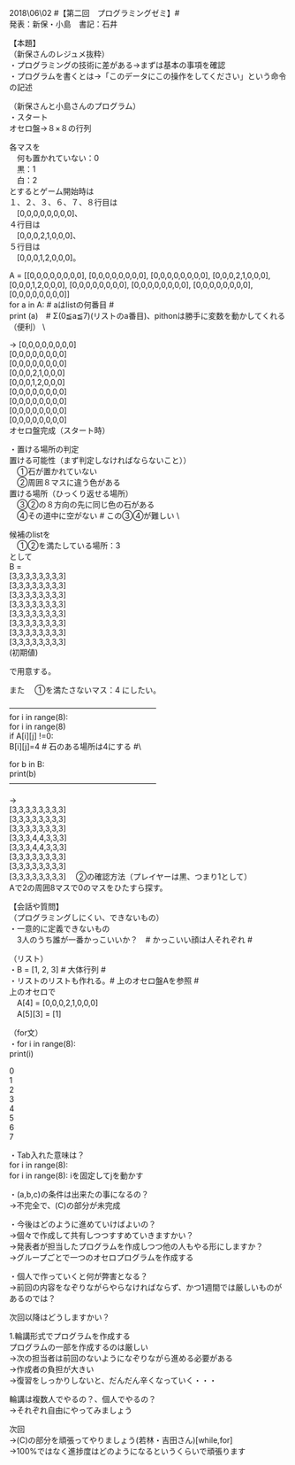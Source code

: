 ﻿2018\06\02
#【第二回　プログラミングゼミ】#\
発表：新保・小島　書記：石井

【本題】\
（新保さんのレジュメ抜粋）\
・プログラミングの技術に差がある→まずは基本の事項を確認\
・プログラムを書くとは→「このデータにこの操作をしてください」という命令の記述


（新保さんと小島さんのプログラム）\
・スタート\
オセロ盤→８×８の行列

各マスを\
　何も置かれていない：0\
　黒：1\
　白：2\
とするとゲーム開始時は\
１、２、３、６、７、８行目は\
　[0,0,0,0,0,0,0,0]、\
４行目は\
　[0,0,0,2,1,0,0,0]、\
５行目は\
　[0,0,0,1,2,0,0,0]。

A = [[0,0,0,0,0,0,0,0], [0,0,0,0,0,0,0,0], [0,0,0,0,0,0,0,0], [0,0,0,2,1,0,0,0], [0,0,0,1,2,0,0,0], [0,0,0,0,0,0,0,0], [0,0,0,0,0,0,0,0], [0,0,0,0,0,0,0,0], [0,0,0,0,0,0,0,0]]\
for a in A: # aはlistの何番目 #\
print (a)　# Σ(0≦a≦7)(リストのa番目)、pithonは勝手に変数を動かしてくれる（便利） \

→
[0,0,0,0,0,0,0,0]\
[0,0,0,0,0,0,0,0]\
[0,0,0,0,0,0,0,0]\
[0,0,0,2,1,0,0,0]\
[0,0,0,1,2,0,0,0]\
[0,0,0,0,0,0,0,0]\
[0,0,0,0,0,0,0,0]\
[0,0,0,0,0,0,0,0]\
[0,0,0,0,0,0,0,0]\
オセロ盤完成（スタート時）

・置ける場所の判定\
置ける可能性（まず判定しなければならないこと））\
　①石が置かれていない\
　②周囲８マスに違う色がある\
置ける場所（ひっくり返せる場所）\
　③②の８方向の先に同じ色の石がある\
　④その道中に空がない # この③④が難しい \

候補のlistを\
　①②を満たしている場所：3\
として\
B =\
[3,3,3,3,3,3,3,3]\
[3,3,3,3,3,3,3,3]\
[3,3,3,3,3,3,3,3]\
[3,3,3,3,3,3,3,3]\
[3,3,3,3,3,3,3,3]\
[3,3,3,3,3,3,3,3]\
[3,3,3,3,3,3,3,3]\
[3,3,3,3,3,3,3,3]\
(初期値)

で用意する。

また
　①を満たさないマス：4
にしたい。

―――――――――――――――――――\
for i in range(8):\
	for i in range(8)\
		if A[i][j] !=0:\
			B[i][j]=4 # 石のある場所は4にする #\

for b in B:\
print(b)\
―――――――――――――――――――

→\
[3,3,3,3,3,3,3,3]\
[3,3,3,3,3,3,3,3]\
[3,3,3,3,3,3,3,3]\
[3,3,3,4,4,3,3,3]\
[3,3,3,4,4,3,3,3]\
[3,3,3,3,3,3,3,3]\
[3,3,3,3,3,3,3,3]\
[3,3,3,3,3,3,3,3]
　②の確認方法（プレイヤーは黒、つまり1として）\
Aで2の周囲8マスで0のマスをひたすら探す。



【会話や質問】\
（プログラミングしにくい、できないもの）\
・一意的に定義できないもの\
　3人のうち誰が一番かっこいいか？　# かっこいい顔は人それぞれ #

（リスト）\
・B = [1, 2, 3] # 大体行列 # \
・リストのリストも作れる。# 上のオセロ盤Aを参照 #\
上のオセロで\
　A[4] = [0,0,0,2,1,0,0,0]\
　A[5][3] = [1]

（for文）\
・for i in range(8):\
print(i)

0\
1\
2\
3\
4\
5\
6\
7

・Tab入れた意味は？\
for i in range(8):\
	for i in range(8):  iを固定してjを動かす 

・(a,b,c)の条件は出来たの事になるの？\
	→不完全で、(C)の部分が未完成

・今後はどのように進めていけばよいの？\
	→個々で作成して共有しつつすすめていきますかい？\
		→発表者が担当したプログラムを作成しつつ他の人もやる形にしますか？\
	→グループごとで一つのオセロプログラムを作成する
	
・個人で作っていくと何が弊害となる？\
	→前回の内容をなぞりながらやらなければならず、かつ1週間では厳しいものがあるのでは？

次回以降はどうしますかい？


1.輪講形式でプログラムを作成する\
	プログラムの一部を作成するのは厳しい\
		→次の担当者は前回のないようになぞりながら進める必要がある\
		→作成者の負担が大きい\
		→復習をしっかりしないと、だんだん辛くなっていく・・・

輪講は複数人でやるの？、個人でやるの？\
	→それぞれ自由にやってみましょう


次回\
	→(C)の部分を頑張ってやりましょう(若林・吉田さん)[while,for]\
	→100%ではなく進捗度はどのようになるというくらいで頑張ります
